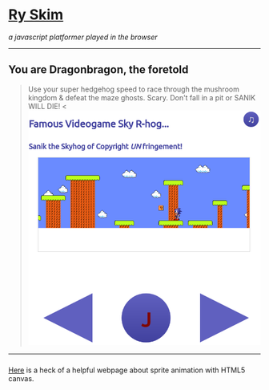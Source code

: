 # [Ry Skim](https://yeti-detective.github.io/ry_skim/)
*a javascript platformer played in the browser*
***
## You are Dragonbragon, the foretold
> Use your super hedgehog speed to race through the mushroom kingdom & defeat the maze ghosts. Scary.
> Don't fall in a pit or SANIK WILL DIE!
<
![MuShRoOm KiNgDoM](./screenshots/screen_shot.png)
***
###
[Here](http://www.williammalone.com/articles/create-html5-canvas-javascript-sprite-animation/) is a heck of a helpful webpage about sprite animation with HTML5 canvas.
